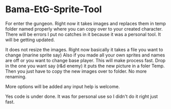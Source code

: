 # Bama-EtG-Sprite-Tool
For enter the gungeon. Right now it takes images and replaces them in temp folder named properly where you can copy over to your created character.
There will be errors I put no catches in it because it was a personal tool. It will be getting updated.

It does not resize the images.
Right now basically it takes a file you want to change (marine sprite say)
Also if you made all your own sprites and names are off or you want to change base player. This will make process fast.
Drop in the one you want say (r&d enemy) it puts the new picture in a foler Temp.
Then you just have to copy the new images over to folder. No more renaming.

More options will be added any input help is welcome.

Yes code is under done. It was for personal use so I didn't do it right just fast.
